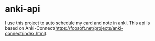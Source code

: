 # anki-api
I use this project to auto schedule my card and note in anki.
This api is based on Anki-Connect(https://foosoft.net/projects/anki-connect/index.html).
